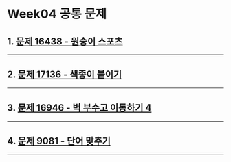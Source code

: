 # Week04 공통 문제

## 1. [문제 16438 - 원숭이 스포츠](https://www.acmicpc.net/problem/16438)


---

## 2. [문제 17136 - 색종이 붙이기](https://www.acmicpc.net/problem/17136)

---

## 3. [문제 16946 - 벽 부수고 이동하기 4](https://www.acmicpc.net/problem/16946)

---

## 4. [문제 9081 - 단어 맞추기](https://www.acmicpc.net/problem/9081)

---